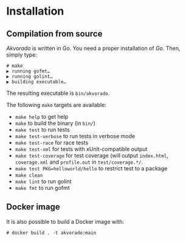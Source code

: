 # Installation

## Compilation from source

*Akvorado* is written in Go. You need a proper installation of *Go*.
Then, simply type:

```console
# make
▶ running gofmt…
▶ running golint…
▶ building executable…
```

The resulting executable is `bin/akvorado`.

The following `make` targets are available:

 - `make help` to get help
 - `make` to build the binary (in `bin/`)
 - `make test` to run tests
 - `make test-verbose` to run tests in verbose mode
 - `make test-race` for race tests
 - `make test-xml` for tests with xUnit-compatible output
 - `make test-coverage` for test coverage (will output `index.html`,
   `coverage.xml` and `profile.out` in `test/coverage.*/`.
 - `make test PKG=helloworld/hello` to restrict test to a package
 - `make clean`
 - `make lint` to run golint
 - `make fmt` to run gofmt

## Docker image

It is also possible to build a Docker image with:

```console
# docker build . -t akvorado:main
```
